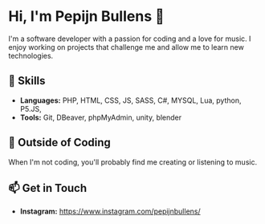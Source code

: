 # Hi, I'm Pepijn Bullens 👋

I'm a software developer with a passion for coding and a love for music. I enjoy working on projects that challenge me and allow me to learn new technologies.

## 🎯 Skills

- **Languages:** PHP, HTML, CSS, JS, SASS, C#, MYSQL, Lua, python, P5.JS, 
- **Tools:** Git, DBeaver, phpMyAdmin, unity, blender

## 🎵 Outside of Coding

When I'm not coding, you'll probably find me creating or listening to music.

## 📫 Get in Touch

- **Instagram:** https://www.instagram.com/pepijnbullens/
